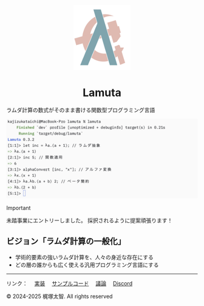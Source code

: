 <div align="center">
  <img width="150" alt="image" src="docs/static/logo.png" />

 # **Lamuta**
</div>

ラムダ計算の数式がそのまま書ける関数型プログラミング言語

<img width="778" alt="image" src="docs/static/lambda.png" />

> [!IMPORTANT]
> 未踏事業にエントリーしました。
> 採択されるように提案頑張ります！

## ビジョン「ラムダ計算の一般化」
- 学術的要素の強いラムダ計算を、人々の身近な存在にする
- どの層の誰からも広く使える汎用プログラミング言語にする


---

リンク：
　[実装](src/main.rs)
　[サンプルコード](/example)
　[議論](https://github.com/KajizukaTaichi/lamuta/discussions/)
　[Discord](https://discord.gg/qWnHhjpzm4)

&copy; 2024-2025 梶塚太智. All rights reserved
